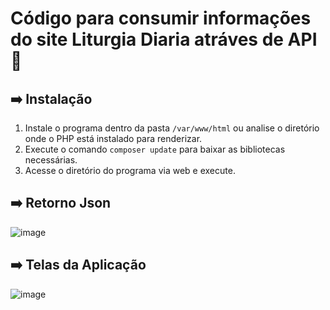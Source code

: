 # Código para consumir informações do site Liturgia Diaria atráves de API 🚀


## ➡️ Instalação 

1. Instale o programa dentro da pasta `/var/www/html` ou analise o diretório onde o PHP está instalado para renderizar.
2. Execute o comando `composer update` para baixar as bibliotecas necessárias.
3. Acesse o diretório do programa via web e execute.

## ➡️ Retorno Json

![image](https://github.com/yuri-spm/apiLiturgiaDiaria/assets/63649751/120e61fa-fb43-4661-a6b6-6332e59be02d)



## ➡️ Telas da Aplicação

![image](https://github.com/yuri-spm/apiLiturgiaDiaria/assets/63649751/0116b9c8-bf9e-42d6-a530-a709e5be30f1)
